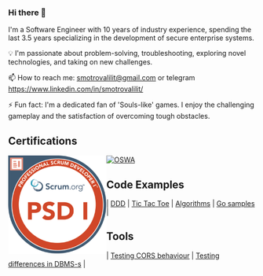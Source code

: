 ### Hi there 👋

<!--
**SmotrovaLilit/SmotrovaLilit** is a ✨ _special_ ✨ repository because its `README.md` (this file) appears on your GitHub profile.

Here are some ideas to get you started:

- 🔭 I’m currently working on ...
- 🌱 I’m currently learning ...
- 👯 I’m looking to collaborate on ...
- 🤔 I’m looking for help with ...
- 💬 Ask me about ...
- 📫 How to reach me: ...
- 😄 Pronouns: ...
- ⚡ Fun fact: ...
-->

I'm a Software Engineer with 10 years of industry experience, spending the last 3.5 years specializing in the development of secure enterprise systems.

💡 I'm passionate about problem-solving, troubleshooting, exploring novel technologies, and taking on new challenges.

📫 How to reach me: [smotrovalilit@gmail.com](mailto:smotrovalilit@gmail.com) or telegram https://www.linkedin.com/in/smotrovalilit/

⚡ Fun fact: I'm a dedicated fan of 'Souls-like' games. I enjoy the challenging gameplay and the satisfaction of overcoming tough obstacles.
## Certifications
<a href="https://www.scrum.org/user/765177">
  <img align="left" width="200"  src="professional-scrum-developer-i-psd-i.png" alt="Professional Scrum Developer I" width="400" />
</a>
<a href="https://www.credential.net/7b6595a3-8baf-4225-b03c-f0c1df31db81">
  <img width="200" src="https://api.accredible.com/v1/frontend/credential_website_embed_image/badge/91471289" alt="OSWA" />
</a>

## Code Examples
 | [DDD](https://github.com/SmotrovaLilit/blot) | 
  [Tic Tac Toe](https://github.com/SmotrovaLilit/tictactoe) | 
  [Algorithms](https://github.com/SmotrovaLilit/kata) |
  [Go samples](https://github.com/SmotrovaLilit/go-samples) |


## Tools
 | [Testing CORS behaviour](https://github.com/SmotrovaLilit/cors-sandbox) | 
  [Testing differences in DBMS-s](https://github.com/SmotrovaLilit/sql-sandbox) |



